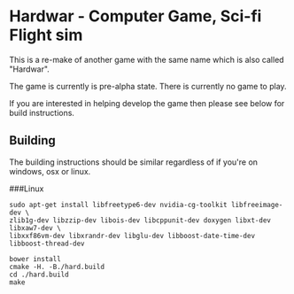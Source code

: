 
# Hardwar - Computer Game, Sci-fi Flight sim

This is a re-make of another game with the same name which is also called "Hardwar".

The game is currently is pre-alpha state. There is currently no game to play.

If you are interested in helping develop the game then please see below for build instructions.

## Building

The building instructions should be similar regardless of if you're on windows, osx or linux.

###Linux

    sudo apt-get install libfreetype6-dev nvidia-cg-toolkit libfreeimage-dev \
    zlib1g-dev libzzip-dev libois-dev libcppunit-dev doxygen libxt-dev libxaw7-dev \
    libxxf86vm-dev libxrandr-dev libglu-dev libboost-date-time-dev libboost-thread-dev

    bower install
    cmake -H. -B./hard.build
    cd ./hard.build
    make
